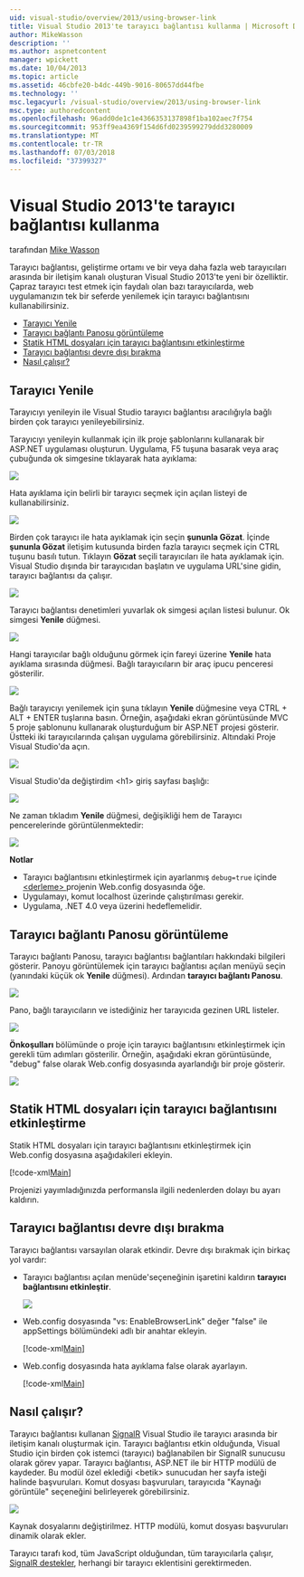```yaml
---
uid: visual-studio/overview/2013/using-browser-link
title: Visual Studio 2013'te tarayıcı bağlantısı kullanma | Microsoft Docs
author: MikeWasson
description: ''
ms.author: aspnetcontent
manager: wpickett
ms.date: 10/04/2013
ms.topic: article
ms.assetid: 46cbfe20-b4dc-449b-9016-80657dd44fbe
ms.technology: ''
msc.legacyurl: /visual-studio/overview/2013/using-browser-link
msc.type: authoredcontent
ms.openlocfilehash: 96add0de1c1e4366353137898f1ba102aec7f754
ms.sourcegitcommit: 953ff9ea4369f154d6fd0239599279ddd3280009
ms.translationtype: MT
ms.contentlocale: tr-TR
ms.lasthandoff: 07/03/2018
ms.locfileid: "37399327"
---
```

<a name="using-browser-link-in-visual-studio-2013"></a>Visual Studio 2013'te tarayıcı bağlantısı kullanma
====================
tarafından [Mike Wasson](https://github.com/MikeWasson)

Tarayıcı bağlantısı, geliştirme ortamı ve bir veya daha fazla web tarayıcıları arasında bir iletişim kanalı oluşturan Visual Studio 2013'te yeni bir özelliktir. Çapraz tarayıcı test etmek için faydalı olan bazı tarayıcılarda, web uygulamanızın tek bir seferde yenilemek için tarayıcı bağlantısını kullanabilirsiniz.

- [Tarayıcı Yenile](#browser-refresh)
- [Tarayıcı bağlantı Panosu görüntüleme](#dashboard)
- [Statik HTML dosyaları için tarayıcı bağlantısını etkinleştirme](#static-html)
- [Tarayıcı bağlantısı devre dışı bırakma](#disabling)
- [Nasıl çalışır?](#how-it-works)

<a id="browser-refresh"></a>
## <a name="browser-refresh"></a>Tarayıcı Yenile

Tarayıcıyı yenileyin ile Visual Studio tarayıcı bağlantısı aracılığıyla bağlı birden çok tarayıcı yenileyebilirsiniz.

Tarayıcıyı yenileyin kullanmak için ilk proje şablonlarını kullanarak bir ASP.NET uygulaması oluşturun. Uygulama, F5 tuşuna basarak veya araç çubuğunda ok simgesine tıklayarak hata ayıklama:

![](using-browser-link/_static/image1.png)

Hata ayıklama için belirli bir tarayıcı seçmek için açılan listeyi de kullanabilirsiniz.

![](using-browser-link/_static/image2.png)

Birden çok tarayıcı ile hata ayıklamak için seçin **şununla Gözat**. İçinde **şununla Gözat** iletişim kutusunda birden fazla tarayıcı seçmek için CTRL tuşunu basılı tutun. Tıklayın **Gözat** seçili tarayıcıları ile hata ayıklamak için. Visual Studio dışında bir tarayıcıdan başlatın ve uygulama URL'sine gidin, tarayıcı bağlantısı da çalışır.

![](using-browser-link/_static/image3.png)

Tarayıcı bağlantısı denetimleri yuvarlak ok simgesi açılan listesi bulunur. Ok simgesi **Yenile** düğmesi.

![](using-browser-link/_static/image4.png)

Hangi tarayıcılar bağlı olduğunu görmek için fareyi üzerine **Yenile** hata ayıklama sırasında düğmesi. Bağlı tarayıcıların bir araç ipucu penceresi gösterilir.

![](using-browser-link/_static/image5.png)

Bağlı tarayıcıyı yenilemek için şuna tıklayın **Yenile** düğmesine veya CTRL + ALT + ENTER tuşlarına basın. Örneğin, aşağıdaki ekran görüntüsünde MVC 5 proje şablonunu kullanarak oluşturduğum bir ASP.NET projesi gösterir. Üstteki iki tarayıcılarında çalışan uygulama görebilirsiniz. Altındaki Proje Visual Studio'da açın.

![](using-browser-link/_static/image6.png)

Visual Studio'da değiştirdim &lt;h1&gt; giriş sayfası başlığı:

![](using-browser-link/_static/image7.png)

Ne zaman tıkladım **Yenile** düğmesi, değişikliği hem de Tarayıcı pencerelerinde görüntülenmektedir:

![](using-browser-link/_static/image8.png)

**Notlar**

- Tarayıcı bağlantısını etkinleştirmek için ayarlanmış `debug=true` içinde [ &lt;derleme&gt; ](https://msdn.microsoft.com/library/s10awwz0(v=vs.85).aspx) projenin Web.config dosyasında öğe.
- Uygulamayı, komut localhost üzerinde çalıştırılması gerekir.
- Uygulama, .NET 4.0 veya üzerini hedeflemelidir.

<a id="dashboard"></a>
## <a name="viewing-the-browser-link-dashboard"></a>Tarayıcı bağlantı Panosu görüntüleme

Tarayıcı bağlantı Panosu, tarayıcı bağlantısı bağlantıları hakkındaki bilgileri gösterir. Panoyu görüntülemek için tarayıcı bağlantısı açılan menüyü seçin (yanındaki küçük ok **Yenile** düğmesi). Ardından **tarayıcı bağlantı Panosu**.

![](using-browser-link/_static/image9.png)

Pano, bağlı tarayıcıların ve istediğiniz her tarayıcıda gezinen URL listeler.

![](using-browser-link/_static/image10.png)

**Önkoşulları** bölümünde o proje için tarayıcı bağlantısını etkinleştirmek için gerekli tüm adımları gösterilir. Örneğin, aşağıdaki ekran görüntüsünde, "debug" false olarak Web.config dosyasında ayarlandığı bir proje gösterir.

![](using-browser-link/_static/image11.png)

<a id="static-html"></a>
## <a name="enabling-browser-link-for-static-html-files"></a>Statik HTML dosyaları için tarayıcı bağlantısını etkinleştirme

Statik HTML dosyaları için tarayıcı bağlantısını etkinleştirmek için Web.config dosyasına aşağıdakileri ekleyin.

[!code-xml[Main](using-browser-link/samples/sample1.xml)]

Projenizi yayımladığınızda performansla ilgili nedenlerden dolayı bu ayarı kaldırın.

<a id="disabling"></a>
## <a name="disabling-browser-link"></a>Tarayıcı bağlantısı devre dışı bırakma

Tarayıcı bağlantısı varsayılan olarak etkindir. Devre dışı bırakmak için birkaç yol vardır:

- Tarayıcı bağlantısı açılan menüde'seçeneğinin işaretini kaldırın **tarayıcı bağlantısını etkinleştir**. 

    ![](using-browser-link/_static/image12.png)
- Web.config dosyasında "vs: EnableBrowserLink" değer "false" ile appSettings bölümündeki adlı bir anahtar ekleyin. 

    [!code-xml[Main](using-browser-link/samples/sample2.xml)]
- Web.config dosyasında hata ayıklama false olarak ayarlayın. 

    [!code-xml[Main](using-browser-link/samples/sample3.xml)]

<a id="how-it-works"></a>
## <a name="how-does-it-work"></a>Nasıl çalışır?

Tarayıcı bağlantısı kullanan [SignalR](../../../signalr/index.md) Visual Studio ile tarayıcı arasında bir iletişim kanalı oluşturmak için. Tarayıcı bağlantısı etkin olduğunda, Visual Studio için birden çok istemci (tarayıcı) bağlanabilen bir SignalR sunucusu olarak görev yapar. Tarayıcı bağlantısı, ASP.NET ile bir HTTP modülü de kaydeder. Bu modül özel eklediği &lt;betik&gt; sunucudan her sayfa isteği halinde başvuruları. Komut dosyası başvuruları, tarayıcıda "Kaynağı görüntüle" seçeneğini belirleyerek görebilirsiniz.

![](using-browser-link/_static/image13.png)

Kaynak dosyalarını değiştirilmez. HTTP modülü, komut dosyası başvuruları dinamik olarak ekler.

Tarayıcı tarafı kod, tüm JavaScript olduğundan, tüm tarayıcılarla çalışır, [SignalR destekler](../../../signalr/overview/getting-started/supported-platforms.md), herhangi bir tarayıcı eklentisini gerektirmeden.
